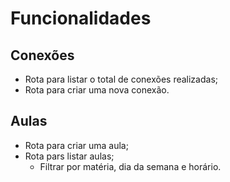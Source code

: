 # Funcionalidades

## Conexões

- Rota para listar o total de conexões realizadas;
- Rota para criar uma nova conexão.

## Aulas

- Rota para criar uma aula;
- Rota pars listar aulas;
    - Filtrar por matéria, dia da semana e horário.

